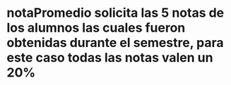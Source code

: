 # notaPromedio solicita las 5 notas de los alumnos las cuales fueron obtenidas durante el semestre, para este caso todas las notas valen un 20%
